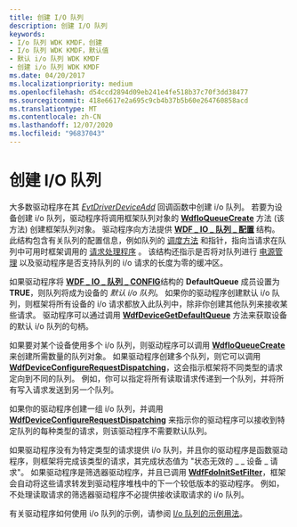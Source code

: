 ```yaml
---
title: 创建 I/O 队列
description: 创建 I/O 队列
keywords:
- I/o 队列 WDK KMDF，创建
- I/o 队列 WDK KMDF，默认值
- 默认 i/o 队列 WDK KMDF
- 创建 i/o 队列 WDK KMDF
ms.date: 04/20/2017
ms.localizationpriority: medium
ms.openlocfilehash: d54ccd2894d09eb241e4fe518b37c70f3dd38477
ms.sourcegitcommit: 418e6617e2a695c9cb4b37b5b60e264760858acd
ms.translationtype: MT
ms.contentlocale: zh-CN
ms.lasthandoff: 12/07/2020
ms.locfileid: "96837043"
---
```

# <a name="creating-io-queues"></a>创建 I/O 队列





大多数驱动程序在其 [*EvtDriverDeviceAdd*](/windows-hardware/drivers/ddi/wdfdriver/nc-wdfdriver-evt_wdf_driver_device_add) 回调函数中创建 i/o 队列。 若要为设备创建 i/o 队列，驱动程序将调用框架队列对象的 [**WdfIoQueueCreate**](/windows-hardware/drivers/ddi/wdfio/nf-wdfio-wdfioqueuecreate) 方法 (该方法) 创建框架队列对象。 驱动程序向方法提供 [**WDF \_ IO \_ 队列 \_ 配置**](/windows-hardware/drivers/ddi/wdfio/ns-wdfio-_wdf_io_queue_config) 结构。 此结构包含有关队列的配置信息，例如队列的 [调度方法](dispatching-methods-for-i-o-requests.md) 和指针，指向当请求在队列中可用时框架调用的 [请求处理程序](request-handlers.md) 。 该结构还指示是否将对队列进行 [电源管理](using-power-managed-i-o-queues.md) 以及驱动程序是否支持队列的 i/o 请求的长度为零的缓冲区。

如果驱动程序将 [**WDF \_ IO \_ 队列 \_ CONFIG**](/windows-hardware/drivers/ddi/wdfio/ns-wdfio-_wdf_io_queue_config)结构的 **DefaultQueue** 成员设置为 **TRUE**，则队列将成为设备的 *默认 i/o 队列*。 如果你的驱动程序创建默认 i/o 队列，则框架将所有设备的 i/o 请求都放入此队列中，除非你创建其他队列来接收某些请求。 驱动程序可以通过调用 [**WdfDeviceGetDefaultQueue**](/windows-hardware/drivers/ddi/wdfdevice/nf-wdfdevice-wdfdevicegetdefaultqueue) 方法来获取设备的默认 i/o 队列的句柄。

如果要对某个设备使用多个 i/o 队列，则驱动程序可以调用 [**WdfIoQueueCreate**](/windows-hardware/drivers/ddi/wdfio/nf-wdfio-wdfioqueuecreate) 来创建所需数量的队列对象。 如果驱动程序创建多个队列，则它可以调用 [**WdfDeviceConfigureRequestDispatching**](/windows-hardware/drivers/ddi/wdfdevice/nf-wdfdevice-wdfdeviceconfigurerequestdispatching)，这会指示框架将不同类型的请求定向到不同的队列。 例如，你可以指定将所有读取请求传递到一个队列，并将所有写入请求发送到另一个队列。

如果你的驱动程序创建一组 i/o 队列，并调用 [**WdfDeviceConfigureRequestDispatching**](/windows-hardware/drivers/ddi/wdfdevice/nf-wdfdevice-wdfdeviceconfigurerequestdispatching) 来指示你的驱动程序可以接收到特定队列的每种类型的请求，则该驱动程序不需要默认队列。

如果驱动程序没有为特定类型的请求提供 i/o 队列，并且你的驱动程序是函数驱动程序，则框架将完成该类型的请求，其完成状态值为 "状态无效的 \_ \_ 设备 \_ 请求"。 如果驱动程序是筛选器驱动程序，并且已调用 [**WdfFdoInitSetFilter**](/windows-hardware/drivers/ddi/wdffdo/nf-wdffdo-wdffdoinitsetfilter)，框架会自动将这些请求转发到驱动程序堆栈中的下一个较低版本的驱动程序。 例如，不处理读取请求的筛选器驱动程序不必提供接收读取请求的 i/o 队列。

有关驱动程序如何使用 i/o 队列的示例，请参阅 [I/o 队列的示例用法](example-uses-of-i-o-queues.md)。

 

